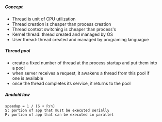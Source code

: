 ##### Concept
- Thread is unit of CPU utilization
- Thread creation is cheaper than process creation
- Thread context switching is cheaper than process's 
- Kernel thread: thread created and managed by OS
- User thread: thread created and managed by programing languague

##### Thread pool
- create a fixed number of thread at the process startup and put them into
a pool
- when server receives a request, it awakens a thread from this pool if 
one is available
- once the thread completes its service, it returns to the pool
##### Amdahl law

```
speedup = 1 / (S + P/n)
S: portion of app that must be executed serially
P: portion of app that can be executed in parallel
```


